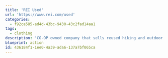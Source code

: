 ```yaml
---
title: 'REI Used'
url: 'https://www.rei.com/used'
categories:
  - f92ca585-ad4d-43bc-9430-43c2fad14aa1
tags:
  - clothing
description: 'CO-OP owned company that sells reused hiking and outdoor gear and clothing with the goal of preventing waste and getting more people into outdoor activities. They offer gift cards in exchange for your used gear too.'
blueprint: action
id: 436184f1-1ee0-4a39-ada6-137a7bf065ca
---
```


